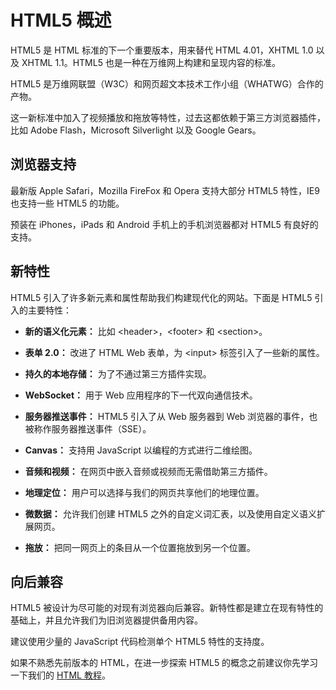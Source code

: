 # HTML5 概述

HTML5 是 HTML 标准的下一个重要版本，用来替代 HTML 4.01，XHTML 1.0 以及 XHTML 1.1。HTML5 也是一种在万维网上构建和呈现内容的标准。

HTML5 是万维网联盟（W3C）和网页超文本技术工作小组（WHATWG）合作的产物。

这一新标准中加入了视频播放和拖放等特性，过去这都依赖于第三方浏览器插件，比如 Adobe Flash，Microsoft Silverlight 以及 Google Gears。

## 浏览器支持

最新版 Apple Safari，Mozilla FireFox 和 Opera 支持大部分 HTML5 特性，IE9 也支持一些 HTML5 的功能。

预装在 iPhones，iPads 和 Android 手机上的手机浏览器都对 HTML5 有良好的支持。

## 新特性

HTML5 引入了许多新元素和属性帮助我们构建现代化的网站。下面是 HTML5 引入的主要特性：

- __新的语义化元素：__ 比如 &lt;header&gt;，&lt;footer&gt; 和 &lt;section&gt;。

- __表单 2.0：__ 改进了 HTML Web 表单，为 &lt;input&gt; 标签引入了一些新的属性。

- __持久的本地存储：__ 为了不通过第三方插件实现。

- __WebSocket：__ 用于 Web 应用程序的下一代双向通信技术。

- __服务器推送事件：__ HTML5 引入了从 Web 服务器到 Web 浏览器的事件，也被称作服务器推送事件（SSE）。

- __Canvas：__ 支持用 JavaScript 以编程的方式进行二维绘图。

- __音频和视频：__ 在网页中嵌入音频或视频而无需借助第三方插件。

- __地理定位：__ 用户可以选择与我们的网页共享他们的地理位置。

- __微数据：__ 允许我们创建 HTML5 之外的自定义词汇表，以及使用自定义语义扩展网页。

- __拖放：__ 把同一网页上的条目从一个位置拖放到另一个位置。

## 向后兼容

HTML5 被设计为尽可能的对现有浏览器向后兼容。新特性都是建立在现有特性的基础上，并且允许我们为旧浏览器提供备用内容。

建议使用少量的 JavaScript 代码检测单个 HTML5 特性的支持度。

如果不熟悉先前版本的 HTML，在进一步探索 HTML5 的概念之前建议你先学习一下我们的 [HTML 教程](http://www.tutorialspoint.com/html/index.htm)。